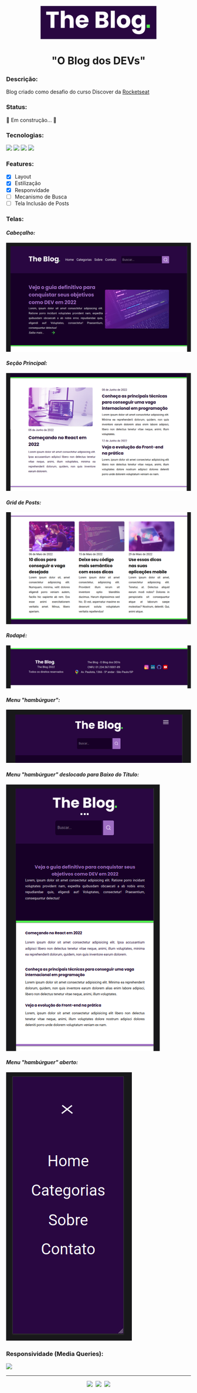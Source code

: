 <div align="center"><img src="https://raw.githubusercontent.com/thiagoabaguiar/theblog/main/images/logo.png?token=GHSAT0AAAAAABWPZMYC3VH4QHPLRJWH5J7EYWMHIAA" height="90px"></div>
<h1 align="center">"O Blog dos DEVs"</h1>
<h3>Descrição: </h3>
<p>Blog criado como desafio do curso Discover da <a href="https://www.rocketseat.com.br/">Rocketseat</a></p>
<h3>Status: </h3>
<p>🚧  Em construção...  🚧</p>
<h3>Tecnologias: </h3>
<p>
<img src="https://img.shields.io/static/v1?label=language&message=JavaScript&color=F7DF1E&style=for-the-badge"/>
<img src="https://img.shields.io/static/v1?label=style&message=CSS&color=1572B6&style=for-the-badge"/>
<img src="https://img.shields.io/static/v1?label=markup&message=HTML&color=E34F26&style=for-the-badge"/>
<img src="https://img.shields.io/static/v1?label=pre-comp&message=SASS&color=CC6699&style=for-the-badge"/>

</p>

<h3>Features:</h3>

- [x] Layout
- [x] Estilização
- [x] Responvidade
- [ ] Mecanismo de Busca
- [ ] Tela Inclusão de Posts

<h3>Telas:</h3>
<h4><em>Cabeçalho:</em></h4>
<img src="https://github.com/thiagoabaguiar/theblog/blob/main/images/ss-1.png">
<h4><em>Seção Principal:</em></h4>
<img src="https://github.com/thiagoabaguiar/theblog/blob/main/images/ss-2.png">
<h4><em>Grid de Posts:</em></h4>
<img src="https://github.com/thiagoabaguiar/theblog/blob/main/images/ss-3.png">
<h4><em>Rodapé:</em></h4>
<img src="https://github.com/thiagoabaguiar/theblog/blob/main/images/ss-4.png">
<h4><em>Menu "hambúrguer":</em></h4>
<img src="https://github.com/thiagoabaguiar/theblog/blob/main/images/ss-5.png">
<h4><em>Menu "hambúrguer" deslocado para Baixo do Título:</em></h4>
<img src="https://github.com/thiagoabaguiar/theblog/blob/main/images/ss-6.png">
<h4><em>Menu "hambúrguer" aberto:</em></h4>
<img src="https://github.com/thiagoabaguiar/theblog/blob/main/images/ss-8.png">

<h3>Responsividade (Media Queries):</h3>
<img src="https://raw.githubusercontent.com/thiagoabaguiar/theblog/main/images/theblog-responsividade.gif?token=GHSAT0AAAAAABWPZMYD5QGNYOOMGTLE5G7WYWMK4UA">
<hr>
<p align="center"><img src="https://img.shields.io/badge/license-MIT-blue"/><span>&nbsp&nbsp</span><img src="https://img.shields.io/badge/npm--version-8.1.0-brightgreen"/><span>&nbsp&nbsp</span><img src="https://img.shields.io/badge/sass--version-1.53.0-CC6699"/><span></p>

